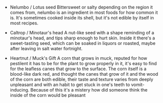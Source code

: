  - Nelumbo / Lotus seed
Bittersweet or salty depending on the region it comes from, nelumbo is an ingredient in most foods for how common it is. It's sometimes cooked inside its shell, but it's not edible by itself in most recipes.

 - Caltrop / Minotaur's head
A nut-like seed with a shape reminding of a minotaur's head, and tips sharp enough to hurt skin. Inside it there's a sweet-tasting seed, which can be soaked in liquors or roasted, maybe after leaving in salt water fortnight.

 - Heartnut / Muck's Gift
A corn that grows in muck, reputed for how pestilent it has to be for the plant to grow properly in it, it's easy to find for the leafless canes that grow to the surface. The corn itself is a blood-like dark red, and thought the canes that grow of it and the wood of the corn are both edible, their taste and texture varies from deeply unpleasant and with an habit to get stuck in one's teeth to vomit-inducing. Because of this it's a mistery how did someone think the inside of the corn would be pleasant 